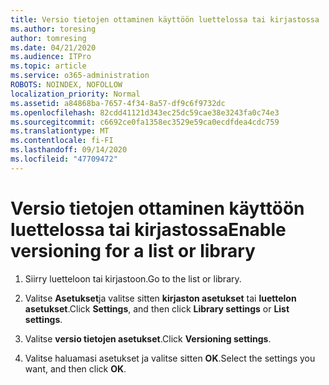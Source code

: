 ```yaml
---
title: Versio tietojen ottaminen käyttöön luettelossa tai kirjastossa
ms.author: toresing
author: tomresing
ms.date: 04/21/2020
ms.audience: ITPro
ms.topic: article
ms.service: o365-administration
ROBOTS: NOINDEX, NOFOLLOW
localization_priority: Normal
ms.assetid: a84868ba-7657-4f34-8a57-df9c6f9732dc
ms.openlocfilehash: 82cdd41121d343ec25dc59cae38e3243fa0c74e3
ms.sourcegitcommit: c6692ce0fa1358ec3529e59ca0ecdfdea4cdc759
ms.translationtype: MT
ms.contentlocale: fi-FI
ms.lasthandoff: 09/14/2020
ms.locfileid: "47709472"
---
```

# <a name="enable-versioning-for-a-list-or-library"></a><span data-ttu-id="68211-102">Versio tietojen ottaminen käyttöön luettelossa tai kirjastossa</span><span class="sxs-lookup"><span data-stu-id="68211-102">Enable versioning for a list or library</span></span>

1. <span data-ttu-id="68211-103">Siirry luetteloon tai kirjastoon.</span><span class="sxs-lookup"><span data-stu-id="68211-103">Go to the list or library.</span></span>
    
2. <span data-ttu-id="68211-104">Valitse **Asetukset**ja valitse sitten **kirjaston asetukset** tai **luettelon asetukset**.</span><span class="sxs-lookup"><span data-stu-id="68211-104">Click **Settings**, and then click **Library settings** or **List settings**.</span></span>
    
3. <span data-ttu-id="68211-105">Valitse **versio tietojen asetukset**.</span><span class="sxs-lookup"><span data-stu-id="68211-105">Click **Versioning settings**.</span></span>
    
4. <span data-ttu-id="68211-106">Valitse haluamasi asetukset ja valitse sitten **OK**.</span><span class="sxs-lookup"><span data-stu-id="68211-106">Select the settings you want, and then click **OK**.</span></span>
    

